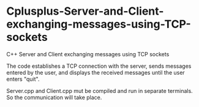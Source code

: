 # Cplusplus-Server-and-Client-exchanging-messages-using-TCP-sockets
C++ Server and Client exchanging messages using TCP sockets

The code establishes a TCP connection with the server, sends messages entered by the user, and displays the received messages until the user enters "quit". 

Server.cpp and Client.cpp mut be compiled and run  in separate terminals. So the communication will take place.

